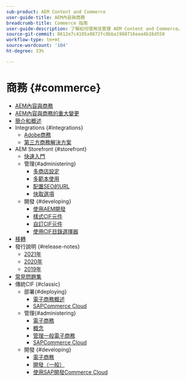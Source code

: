 ```yaml
---
sub-product: AEM Content and Commerce
user-guide-title: AEM內容與商務
breadcrumb-title: Commerce 指南
user-guide-description: 了解如何使用及管理 AEM Content and Commerce。
source-git-commit: 8612e7c4105a9872fc8bba1988716eaa4b18d550
workflow-type: tm+mt
source-wordcount: '104'
ht-degree: 33%

---
```



# 商務 {#commerce}

+ [AEM內容與商務](/help/commerce/home.md)
+ [AEM內容與商務的重大變更](cif/changes.md)
+ [簡介和概述](cif/introduction.md)
+ Integrations {#integrations}
   + [Adobe商務](cif/integrating/magento.md)
   + [第三方商務解決方案](cif/integrating/third-party.md)
+ AEM Storefront {#storefront}
   + [快速入門](cif/getting-started.md)
   + 管理{#administering}
      + [多商店設定](cif/configuring/multi-store-setup.md)
      + [多範本使用](cif/configuring/multi-template-usage.md)
      + [配置SEO的URL](cif/configuring/advanced-url-configuration.md)
      + [快取選項](cif/configuring/caching.md)
   + 開發 {#developing}
      + [使用AEM開發](cif/develop.md)
      + [樣式CIF元件](cif/customizing/style-cif-component.md)
      + [自訂CIF元件](cif/customizing/customize-cif-components.md)
      + [使用CIF目錄選擇器](cif/customizing/use-cif-pickers.md)
+ [移轉](cif/migration.md)
+ 發行說明 {#release-notes}
   + [2021年](cif/release-notes/release-notes-2021.md)
   + [2020年](cif/release-notes/release-notes-2020.md)
   + [2019年](cif/release-notes/release-notes-2019.md)
+ [常見問題集](cif/faq.md)
+ 傳統CIF {#classic}
   + 部署{#deploying}
      + [電子商務概述](/help/commerce/cif-classic/deploying/ecommerce.md)
      + [SAPCommerce Cloud](/help/commerce/cif-classic/deploying/sap-commerce-cloud.md)
   + 管理{#administering}
      + [電子商務](/help/commerce/cif-classic/administering/ecommerce.md)
      + [概念](/help/commerce/cif-classic/administering/concepts.md)
      + [管理一般電子商務](/help/commerce/cif-classic/administering/generic.md)
      + [SAPCommerce Cloud](/help/commerce/cif-classic/administering/sap-commerce-cloud.md)
   + 開發 {#developing}
      + [電子商務](/help/commerce/cif-classic/developing/ecommerce.md)
      + [開發（一般）](/help/commerce/cif-classic/developing/generic.md)
      + [使用SAP開發Commerce Cloud](/help/commerce/cif-classic/developing/sap-commerce-cloud.md)
